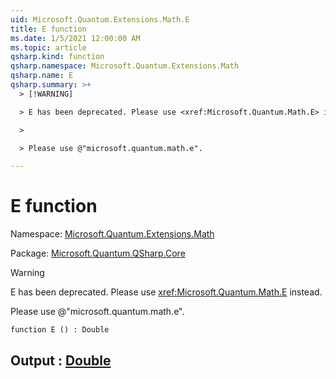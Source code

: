```yaml
---
uid: Microsoft.Quantum.Extensions.Math.E
title: E function
ms.date: 1/5/2021 12:00:00 AM
ms.topic: article
qsharp.kind: function
qsharp.namespace: Microsoft.Quantum.Extensions.Math
qsharp.name: E
qsharp.summary: >+
  > [!WARNING]

  > E has been deprecated. Please use <xref:Microsoft.Quantum.Math.E> instead.

  >

  > Please use @"microsoft.quantum.math.e".

---
```


# E function

Namespace: [Microsoft.Quantum.Extensions.Math](xref:Microsoft.Quantum.Extensions.Math)

Package: [Microsoft.Quantum.QSharp.Core](https://nuget.org/packages/Microsoft.Quantum.QSharp.Core)


> [!WARNING]
> E has been deprecated. Please use <xref:Microsoft.Quantum.Math.E> instead.
>
> Please use @"microsoft.quantum.math.e".



```qsharp
function E () : Double
```


## Output : [Double](xref:microsoft.quantum.lang-ref.double)

